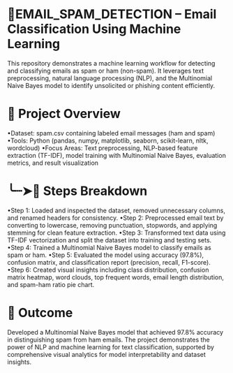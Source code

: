 # 📩EMAIL_SPAM_DETECTION – Email Classification Using Machine Learning
This repository demonstrates a machine learning workflow for detecting and classifying emails as spam or ham (non-spam). It leverages text preprocessing, natural language processing (NLP), and the Multinomial Naive Bayes model to identify unsolicited or phishing content efficiently.

# 📇 Project Overview
•Dataset: spam.csv containing labeled email messages (ham and spam)
•Tools: Python (pandas, numpy, matplotlib, seaborn, scikit-learn, nltk, wordcloud)
•Focus Areas: Text preprocessing, NLP-based feature extraction (TF-IDF), model training with Multinomial Naive Bayes, evaluation metrics, and result visualization

# ╰┈➤📝 Steps Breakdown
•Step 1: Loaded and inspected the dataset, removed unnecessary columns, and renamed headers for consistency.
•Step 2: Preprocessed email text by converting to lowercase, removing punctuation, stopwords, and applying stemming for clean feature extraction.
•Step 3: Transformed text data using TF-IDF vectorization and split the dataset into training and testing sets.
•Step 4: Trained a Multinomial Naive Bayes model to classify emails as spam or ham.
•Step 5: Evaluated the model using accuracy (97.8%), confusion matrix, and classification report (precision, recall, F1-score).
•Step 6: Created visual insights including class distribution, confusion matrix heatmap, word clouds, top frequent words, email length distribution, and spam-ham ratio pie chart.

# 🎯 Outcome
Developed a Multinomial Naive Bayes model that achieved 97.8% accuracy in distinguishing spam from ham emails. The project demonstrates the power of NLP and machine learning for text classification, supported by comprehensive visual analytics for model interpretability and dataset insights.
